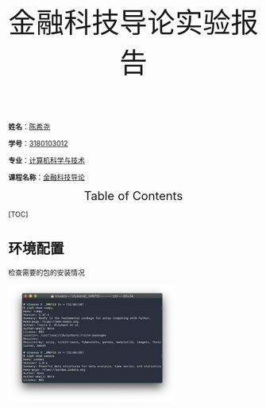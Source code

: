 <center style = "font-size: 4em">金融科技导论实验报告</center><br/><br/><br/><br/>

**姓名**：<u>陈希尧</u>

**学号**：<u>3180103012</u>

**专业**：<u>计算机科学与技术</u>

**课程名称**：<u>金融科技导论</u>

<center style = "font-size: 1.7em">Table of Contents</center>

[TOC]

# 环境配置

检查需要的包的安装情况

<img src="assets/image-20200715110824671.png" style="zoom:33%;" />